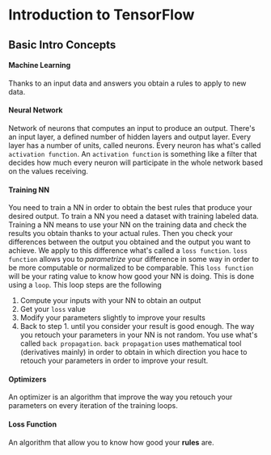 # Introduction to TensorFlow
## Basic Intro Concepts

#### Machine Learning
Thanks to an input data and answers you obtain a rules to apply to new data.
#### Neural Network
Network of neurons that computes an input to produce an output. There's an input layer, a defined number of hidden layers and output layer. Every layer has a number of units, called neurons. 
Every neuron has what's called `activation function`. An `activation function` is something like a filter that decides how much every neuron will participate in the whole network based on the values receiving. 
#### Training NN
You need to train a NN in order to obtain the best rules that produce your desired output. To train a NN you need a dataset with training labeled data. 
Training a NN means to use your NN on the training data and check the results you obtain thanks to your actual rules. Then you check your differences between the output you obtained and the output you want to achieve. We apply to this difference what's called a `loss function`. `loss function` allows you to _parametrize_ your difference in some way in order to be more computable or normalized to be comparable. This `loss function` will be your rating value to know how good your NN is doing. This is done using a `loop`. This loop steps are the following
  1. Compute your inputs with your NN to obtain an output
  2. Get your `loss` value
  3. Modify your parameters slightly to improve your results
  4. Back to step 1. until you consider your result is good enough.
The way you retouch your parameters in your NN is not random. You use what's called `back propagation`. `back propagation` uses mathematical tool (derivatives mainly) in order to obtain in which direction you hace to retouch your parameters in order to improve your result.
#### Optimizers
An optimizer is an algorithm that improve the way you retouch your parameters on every iteration of the training loops.
#### Loss Function
An algorithm that allow you to know how good your **rules** are.

